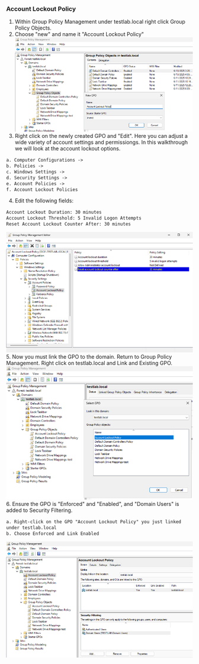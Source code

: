 ### Account Lockout Policy
1. Within Group Policy Management under testlab.local right click Group Policy Objects.
2. Choose "new" and name it "Account Lockout Policy"
![group policy management](https://github.com/nickbruggen90/LabsVol8021Q/blob/main/Project%201.1%3A%20Active%20Directory%20and%20Windows%2010%20Integration/Images/Screenshot%202025-06-11%20194312.png)
3. Right click on the newly created GPO and "Edit". Here you can adjust a wide variety of account settings and permissiongs. In this walkthrough we will look at the account lockout options.
```
a. Computer Configurations ->
b. Policies ->
c. Windows Settings ->
d. Security Settings ->
e. Account Policies ->
f. Account Lockout Policies
```
4. Edit the following fields:
```
Account Lockout Duration: 30 minutes
Account Lockout Threshold: 5 Invalid Logon Attempts
Reset Account Lockout Counter After: 30 minutes
```
![account lockout criteria](https://github.com/nickbruggen90/LabsVol8021Q/blob/main/Project%201.1%3A%20Active%20Directory%20and%20Windows%2010%20Integration/Images/Screenshot%202025-06-11%20194543.png)  
5. Now you must link the GPO to the domain. Return to Group Policy Management. Right click on testlab.local and Link and Existing GPO.
![link GPO](https://github.com/nickbruggen90/LabsVol8021Q/blob/main/Project%201.1%3A%20Active%20Directory%20and%20Windows%2010%20Integration/Images/Screenshot%202025-06-11%20194626.png)
6. Ensure the GPO is "Enforced" and "Enabled", and "Domain Users" is added to Security Filtering.
```
a. Right-click on the GPO "Account Lockout Policy" you just linked under testlab.local
b. Choose Enforced and Link Enabled
```
![enforced/enabled](https://github.com/nickbruggen90/LabsVol8021Q/blob/main/Project%201.1%3A%20Active%20Directory%20and%20Windows%2010%20Integration/Images/Screenshot%202025-06-11%20194819.png)
